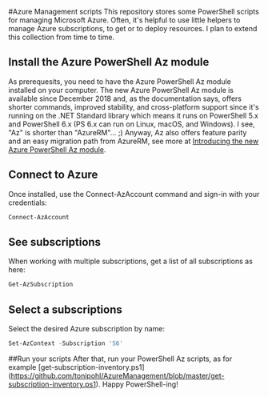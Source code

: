 #Azure Management scripts
This repository stores some PowerShell scripts for managing Microsoft Azure. Often, it's helpful to use little helpers to manage Azure subscriptions, to get or to deploy resources. I plan to extend this collection from time to time. 

## Install the Azure PowerShell Az module
As prerequesits, you need to have the Azure PowerShell Az module installed on your computer.
The new Azure PowerShell Az module is available since December 2018 and, as the documentation says, offers shorter commands, improved stability, and cross-platform support since it's running on the .NET Standard library which means it runs on PowerShell 5.x and PowerShell 6.x (PS 6.x can run on Linux, macOS, and Windows). I see, "Az" is shorter than "AzureRM"… ;) Anyway, Az also offers feature parity and an easy migration path from AzureRM, see more at [Introducing the new Azure PowerShell Az module](https://docs.microsoft.com/en-us/powershell/azure/new-azureps-module-az?view=azps-1.3.0).

## Connect to Azure
Once installed, use the Connect-AzAccount command and sign-in with your credentials:
```powershell
Connect-AzAccount
```
## See subscriptions
When working with multiple subscriptions, get a list of all subscriptions as here:
```powershell
Get-AzSubscription
```

## Select a subscriptions
Select the desired Azure subscription by name: 
```powershell
Set-AzContext -Subscription 'S6'
```

##Run your scripts
After that, run your PowerShell Az scripts, as for example [get-subscription-inventory.ps1] (https://github.com/tonipohl/AzureManagement/blob/master/get-subscription-inventory.ps1).
Happy PowerShell-ing!
